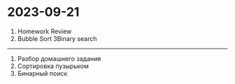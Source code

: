 # 2023-09-21 

1. Homework Review
2. Bubble Sort
3Binary search

---

1. Разбор домашнего задания
2. Сортировка пузырьком
3. Бинарный поиск

